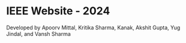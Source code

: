 # IEEE Website - 2024

Developed by Apoorv Mittal, Kritika Sharma, Kanak, Akshit Gupta, Yug Jindal, and Vansh Sharma